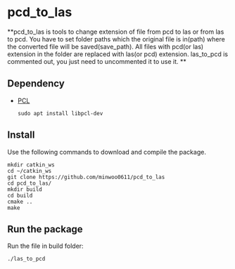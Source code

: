 # pcd_to_las

**pcd_to_las is tools to change extension of file from pcd to las or from las to pcd. You have to set folder paths which the original file is in(path) where the converted file will be saved(save_path). All files with pcd(or las) extension in the folder are replaced with las(or pcd) extension. las_to_pcd is commented out, you just need to uncommented it to use it. **

## Dependency

- [PCL](https://pointclouds.org/)
  ```
  sudo apt install libpcl-dev
  ```

## Install

Use the following commands to download and compile the package.

```
mkdir catkin_ws
cd ~/catkin_ws
git clone https://github.com/minwoo0611/pcd_to_las
cd pcd_to_las/
mkdir build
cd build
cmake ..
make
```

## Run the package

Run the file in build folder:
```
./las_to_pcd
```

